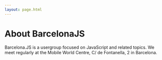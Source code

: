 ```yaml
---
layout: page.html
---
```


# About BarcelonaJS

Barcelona.JS is a usergroup focused on JavaScript and related topics. We meet regularly at the Mobile World Centre, C/ de Fontanella, 2 in Barcelona.
